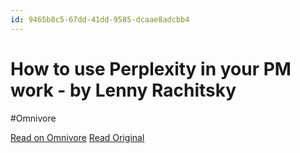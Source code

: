 ```yaml
---
id: 9465b8c5-67dd-41dd-9585-dcaae8adcbb4
---
```


# How to use Perplexity in your PM work - by Lenny Rachitsky
#Omnivore

[Read on Omnivore](https://omnivore.app/me/how-to-use-perplexity-in-your-pm-work-by-lenny-rachitsky-1900a824f11)
[Read Original](https://www.lennysnewsletter.com/p/how-to-use-perplexity-in-your-pm)

